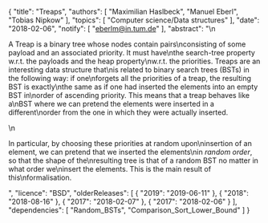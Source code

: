 {
    "title": "Treaps",
    "authors": [
        "Maximilian Haslbeck",
        "Manuel Eberl",
        "Tobias Nipkow"
    ],
    "topics": [
        "Computer science/Data structures"
    ],
    "date": "2018-02-06",
    "notify": [
        "eberlm@in.tum.de"
    ],
    "abstract": "\n<p> A Treap is a binary tree whose nodes contain pairs\nconsisting of some payload and an associated priority. It must have\nthe search-tree property w.r.t. the payloads and the heap property\nw.r.t. the priorities. Treaps are an interesting data structure that\nis related to binary search trees (BSTs) in the following way: if one\nforgets all the priorities of a treap, the resulting BST is exactly\nthe same as if one had inserted the elements into an empty BST in\norder of ascending priority. This means that a treap behaves like a\nBST where we can pretend the elements were inserted in a different\norder from the one in which they were actually inserted. </p>\n<p> In particular, by choosing these priorities at random upon\ninsertion of an element, we can pretend that we inserted the elements\nin <em>random order</em>, so that the shape of the\nresulting tree is that of a random BST no matter in what order we\ninsert the elements. This is the main result of this\nformalisation.</p>",
    "licence": "BSD",
    "olderReleases": [
        {
            "2019": "2019-06-11"
        },
        {
            "2018": "2018-08-16"
        },
        {
            "2017": "2018-02-07"
        },
        {
            "2017": "2018-02-06"
        }
    ],
    "dependencies": [
        "Random_BSTs",
        "Comparison_Sort_Lower_Bound"
    ]
}